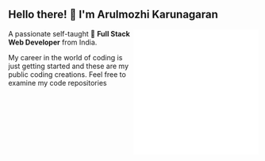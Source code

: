 ## Hello there! 👋 I'm Arulmozhi Karunagaran


<img align="right" width="50%" src="coding.gif">

A passionate self-taught 🚀 **Full Stack Web Developer** from India. 

My career in the world of coding is just getting started and these are my public coding creations. 
Feel free to examine my code repositories

